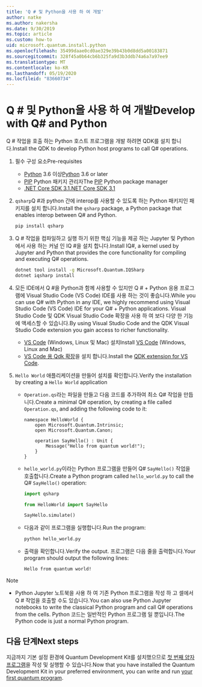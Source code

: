 ```yaml
---
title: 'Q # 및 Python을 사용 하 여 개발'
author: natke
ms.author: nakersha
ms.date: 9/30/2019
ms.topic: article
ms.custom: how-to
uid: microsoft.quantum.install.python
ms.openlocfilehash: 35499daae0cd0ae329e39b43b0d8dd5a00183871
ms.sourcegitcommit: 328f45a0b64cb6b325fa9d3b3ddb74a6a7a97ee9
ms.translationtype: MT
ms.contentlocale: ko-KR
ms.lasthandoff: 05/19/2020
ms.locfileid: "83660734"
---
```

# <a name="develop-with-q-and-python"></a><span data-ttu-id="9ee57-102">Q # 및 Python을 사용 하 여 개발</span><span class="sxs-lookup"><span data-stu-id="9ee57-102">Develop with Q# and Python</span></span>

<span data-ttu-id="9ee57-103">Q # 작업을 호출 하는 Python 호스트 프로그램을 개발 하려면 QDK를 설치 합니다.</span><span class="sxs-lookup"><span data-stu-id="9ee57-103">Install the QDK to develop Python host programs to call Q# operations.</span></span>

1. <span data-ttu-id="9ee57-104">필수 구성 요소</span><span class="sxs-lookup"><span data-stu-id="9ee57-104">Pre-requisites</span></span>

    - <span data-ttu-id="9ee57-105">[Python](https://www.python.org/downloads/) 3.6 이상</span><span class="sxs-lookup"><span data-stu-id="9ee57-105">[Python](https://www.python.org/downloads/) 3.6 or later</span></span>
    - <span data-ttu-id="9ee57-106">[PIP](https://pip.pypa.io/en/stable/installing) Python 패키지 관리자</span><span class="sxs-lookup"><span data-stu-id="9ee57-106">The [PIP](https://pip.pypa.io/en/stable/installing) Python package manager</span></span>
    - [<span data-ttu-id="9ee57-107">.NET Core SDK 3.1</span><span class="sxs-lookup"><span data-stu-id="9ee57-107">.NET Core SDK 3.1</span></span>](https://dotnet.microsoft.com/download/dotnet-core/3.1)


1. <span data-ttu-id="9ee57-108">`qsharp`Q #과 python 간에 interop를 사용할 수 있도록 하는 Python 패키지인 패키지를 설치 합니다.</span><span class="sxs-lookup"><span data-stu-id="9ee57-108">Install the `qsharp` package, a Python package that enables interop between Q# and Python.</span></span>

    ```bash
    pip install qsharp
    ```

1. <span data-ttu-id="9ee57-109">Q # 작업을 컴파일하고 실행 하기 위한 핵심 기능을 제공 하는 Jupyter 및 Python에서 사용 하는 커널 인 IQ #을 설치 합니다.</span><span class="sxs-lookup"><span data-stu-id="9ee57-109">Install IQ#, a kernel used by Jupyter and Python that provides the core functionality for compiling and executing Q# operations.</span></span>

    ```bash
    dotnet tool install -g Microsoft.Quantum.IQSharp
    dotnet iqsharp install
    ```
  
1. <span data-ttu-id="9ee57-110">모든 IDE에서 Q #을 Python과 함께 사용할 수 있지만 Q # + Python 응용 프로그램에 Visual Studio Code (VS Code) IDE를 사용 하는 것이 좋습니다.</span><span class="sxs-lookup"><span data-stu-id="9ee57-110">While you can use Q# with Python in any IDE, we highly recommend using Visual Studio Code (VS Code) IDE for your Q# + Python applications.</span></span> <span data-ttu-id="9ee57-111">Visual Studio Code 및 QDK Visual Studio Code 확장을 사용 하 여 보다 다양 한 기능에 액세스할 수 있습니다.</span><span class="sxs-lookup"><span data-stu-id="9ee57-111">By using Visual Studio Code and the QDK Visual Studio Code extension you gain access to richer functionality.</span></span>

    - <span data-ttu-id="9ee57-112">[VS Code](https://code.visualstudio.com/download) (Windows, Linux 및 Mac) 설치</span><span class="sxs-lookup"><span data-stu-id="9ee57-112">Install [VS Code](https://code.visualstudio.com/download) (Windows, Linux and Mac)</span></span>
    - <span data-ttu-id="9ee57-113">[VS Code 용 Qdk 확장](https://marketplace.visualstudio.com/items?itemName=quantum.quantum-devkit-vscode)을 설치 합니다.</span><span class="sxs-lookup"><span data-stu-id="9ee57-113">Install the [QDK extension for VS Code](https://marketplace.visualstudio.com/items?itemName=quantum.quantum-devkit-vscode).</span></span>

1. <span data-ttu-id="9ee57-114">`Hello World` 애플리케이션을 만들어 설치를 확인합니다.</span><span class="sxs-lookup"><span data-stu-id="9ee57-114">Verify the installation by creating a `Hello World` application</span></span>

    - <span data-ttu-id="9ee57-115">`Operation.qs`라는 파일을 만들고 다음 코드를 추가하여 최소 Q# 작업을 만듭니다.</span><span class="sxs-lookup"><span data-stu-id="9ee57-115">Create a minimal Q# operation, by creating a file called `Operation.qs`, and adding the following code to it:</span></span>

        ```qsharp
        namespace HelloWorld {
            open Microsoft.Quantum.Intrinsic;
            open Microsoft.Quantum.Canon;

            operation SayHello() : Unit {
                Message("Hello from quantum world!");
            }
        }
        ```

    - <span data-ttu-id="9ee57-116">`hello_world.py`이라는 Python 프로그램을 만들어 Q# `SayHello()` 작업을 호출합니다.</span><span class="sxs-lookup"><span data-stu-id="9ee57-116">Create a Python program called `hello_world.py` to call the Q# `SayHello()` operation:</span></span>

        ```python
        import qsharp

        from HelloWorld import SayHello

        SayHello.simulate()
        ```

    - <span data-ttu-id="9ee57-117">다음과 같이 프로그램을 실행합니다.</span><span class="sxs-lookup"><span data-stu-id="9ee57-117">Run the program:</span></span>

        ```bash
        python hello_world.py
        ```

    - <span data-ttu-id="9ee57-118">출력을 확인합니다.</span><span class="sxs-lookup"><span data-stu-id="9ee57-118">Verify the output.</span></span> <span data-ttu-id="9ee57-119">프로그램은 다음 줄을 출력합니다.</span><span class="sxs-lookup"><span data-stu-id="9ee57-119">Your program should output the following lines:</span></span>

        ```bash
        Hello from quantum world!
       ```


> [!NOTE]
> * <span data-ttu-id="9ee57-120">Python Jupyter 노트북을 사용 하 여 기존 Python 프로그램을 작성 하 고 셀에서 Q # 작업을 호출할 수도 있습니다.</span><span class="sxs-lookup"><span data-stu-id="9ee57-120">You can also use Python Jupyter notebooks to write the classical Python program and call Q# operations from the cells.</span></span> <span data-ttu-id="9ee57-121">Python 코드는 일반적인 Python 프로그램 일 뿐입니다.</span><span class="sxs-lookup"><span data-stu-id="9ee57-121">The Python code is just a normal Python program.</span></span>

## <a name="next-steps"></a><span data-ttu-id="9ee57-122">다음 단계</span><span class="sxs-lookup"><span data-stu-id="9ee57-122">Next steps</span></span>

<span data-ttu-id="9ee57-123">지금까지 기본 설정 환경에 Quantum Development Kit를 설치했으므로 [첫 번째 양자 프로그램](xref:microsoft.quantum.quickstarts.qrng)을 작성 및 실행할 수 있습니다.</span><span class="sxs-lookup"><span data-stu-id="9ee57-123">Now that you have installed the Quantum Development Kit in your preferred environment, you can write and run [your first quantum program](xref:microsoft.quantum.quickstarts.qrng).</span></span>
